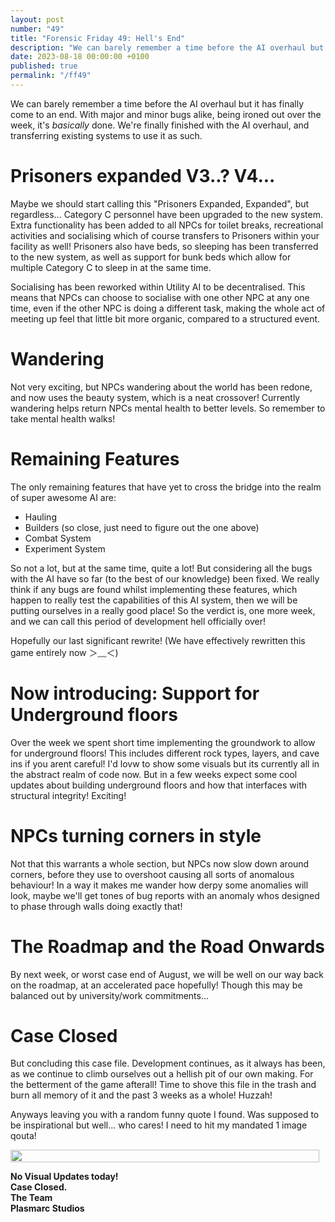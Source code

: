 ```yaml
---
layout: post
number: "49"
title: "Forensic Friday 49: Hell's End"
description: "We can barely remember a time before the AI overhaul but it has finally come to an end. With major and minor bugs alike, being ironed out over the week, it's basically done. We're finally finished with the AI overhaul, and transferring existing systems to use it as such."
date: 2023-08-18 00:00:00 +0100
published: true 
permalink: "/ff49"
---
```


We can barely remember a time before the AI overhaul but it has finally come to an end. With major and minor bugs alike, being ironed out over the week, it's _basically_ done. We're finally finished with the AI overhaul, and transferring existing systems to use it as such. 

# Prisoners expanded V3..? V4...
Maybe we should start calling this "Prisoners Expanded, Expanded", but regardless... Category C personnel have been upgraded to the new system. Extra functionality has been added to all NPCs for toilet breaks, recreational activities and socialising which of course transfers to Prisoners within your facility as well! Prisoners also have beds, so sleeping has been transferred to the new system, as well as support for bunk beds which allow for multiple Category C to sleep in at the same time.

Socialising has been reworked within Utility AI to be decentralised. This means that NPCs can choose to socialise with one other NPC at any one time, even if the other NPC is doing a different task, making the whole act of meeting up feel that little bit more organic, compared to a structured event.

# Wandering

Not very exciting, but NPCs wandering about the world has been redone, and now uses the beauty system, which is a neat crossover! Currently wandering helps return NPCs mental health to better levels. So remember to take mental health walks!

# Remaining Features

The only remaining features that have yet to cross the bridge into the realm of super awesome AI are:

* Hauling
* Builders (so close, just need to figure out the one above)
* Combat System
* Experiment System

So not a lot, but at the same time, quite a lot! But considering all the bugs with the AI have so far (to the best of our knowledge) been fixed. We really think if any bugs are found whilst implementing these features, which happen to really test the capabilities of this AI system, then we will be putting ourselves in a really good place! So the verdict is, one more week, and we can call this period of development hell officially over!

Hopefully our last significant rewrite! (We have effectively rewritten this game entirely now ＞﹏＜) 

# Now introducing: Support for Underground floors
Over the week we spent short time implementing the groundwork to allow for underground floors! This includes different rock types, layers, and cave ins if you arent careful! I'd lovw to show some visuals but its currently all in the abstract realm of code now. But in a few weeks expect some cool updates about building underground floors and how that interfaces with structural integrity! Exciting!

# NPCs turning corners in style
Not that this warrants a whole section, but NPCs now slow down around corners, before they use to overshoot causing all sorts of anomalous behaviour! In a way it makes me wander how derpy some anomalies will look, maybe we'll get tones of bug reports with an anomaly whos designed to phase through walls doing exactly that!

# The Roadmap and the Road Onwards

By next week, or worst case end of August, we will be well on our way back on the roadmap, at an accelerated pace hopefully! Though this may be balanced out by university/work commitments... 

# Case Closed

But concluding this case file. Development continues, as it always has been, as we continue to climb ourselves out a hellish pit of our own making. For the betterment of the game afterall! Time to shove this file in the trash and burn all memory of it and the past 3 weeks as a whole! Huzzah!

Anyways leaving you with a random funny quote I found. Was supposed to be inspirational but well... who cares! I need to hit my mandated 1 image qouta!

<div style="display:flex">
    <div style="flex:1;padding-right:10px;">
        <img src="./forensic-friday-media/ff49/q.jpg" width="100%"/>
    </div>
</div>

**No Visual Updates today!**\
**Case Closed.**\
**The Team**\
**Plasmarc Studios**